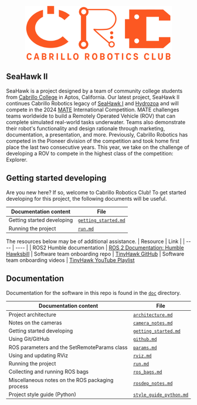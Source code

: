 <div align="center"><img src="doc/img/CRC_logo_orange.svg" width="400" alt="CRC Logo"></div>

## SeaHawk II
SeaHawk is a project designed by a team of community college students from [Cabrillo College](https://www.cabrillo.edu/) in Aptos, California. Our latest project, SeaHawk II continues Cabrillo Robotics legacy of [SeaHawk I](https://github.com/CabrilloRoboticsClub/cabrillo_rov_2023/releases/tag/MATEROV-2023) and [Hydrozoa](https://github.com/CabrilloRoboticsClub/cabrillo_rov_2022) and will compete in the 2024 [MATE](https://materovcompetition.org/world-championship) International Competition. MATE challenges teams worldwide to build a Remotely Operated Vehicle (ROV) that can complete simulated real-world tasks underwater. Teams also demonstrate their robot's functionality and design rationale through marketing, documentation, a presentation, and more. Previously, Cabrillo Robotics has competed in the Pioneer division of the competition and took home first place the last two consecutive years. This year, we take on the challenge of developing a ROV to compete in the highest class of the competition: Explorer.

## Getting started developing
Are you new here? If so, welcome to Cabrillo Robotics Club! To get started developing for this project, the following documents will be useful.

| Documentation content | File |
| ---- | ---- | 
| Getting started developing | [`getting_started.md`](https://github.com/CabrilloRoboticsClub/cabrillo_rov_2023/blob/main/doc/getting_started.md) | 
| Running the project | [`run.md`](https://github.com/CabrilloRoboticsClub/cabrillo_rov_2023/blob/main/doc/run.md) | 

The resources below may be of additional assistance. 
| Resource | Link |
| ---- | ---- | 
| ROS2 Humble documentation | [ROS 2 Documentation: Humble Hawksbill](https://docs.ros.org/en/humble/index.html)
| Software team onboarding repo | [TinyHawk GitHub](https://github.com/CabrilloRoboticsClub/tiny_hawk)
| Software team onboarding videos | [TinyHawk YouTube Playlist](https://www.youtube.com/watch?v=hzFErKeImTs&list=PLrhUbqBwgd2hjlbSZ6VrAEFjsnTWKxhTc)


## Documentation
Documentation for the software in this repo is found in the [`doc`](https://github.com/CabrilloRoboticsClub/cabrillo_rov_2023/tree/main/doc) directory.

| Documentation content | File |
| ---- | ---- | 
| Project architecture | [`architecture.md` ](https://github.com/CabrilloRoboticsClub/cabrillo_rov_2023/blob/main/doc/architecture.md) | 
| Notes on the cameras| [`camera_notes.md`](https://github.com/CabrilloRoboticsClub/cabrillo_rov_2023/blob/main/doc/camera_notes.md) | 
| Getting started developing | [`getting_started.md`](https://github.com/CabrilloRoboticsClub/cabrillo_rov_2023/blob/main/doc/getting_started.md) | 
| Using Git/GitHub | [`github.md` ](https://github.com/CabrilloRoboticsClub/cabrillo_rov_2023/blob/main/doc/github.md) |
| ROS parameters and the SetRemoteParams class| [`params.md`](https://github.com/CabrilloRoboticsClub/cabrillo_rov_2023/blob/main/doc/params.md) | 
| Using and updating RViz | [`rviz.md`](https://github.com/CabrilloRoboticsClub/cabrillo_rov_2023/blob/main/doc/rviz.md) | 
| Running the project | [`run.md`](https://github.com/CabrilloRoboticsClub/cabrillo_rov_2023/blob/main/doc/run.md) | 
| Collecting and running ROS bags | [`ros_bags.md`](https://github.com/CabrilloRoboticsClub/cabrillo_rov_2023/blob/main/doc/ros_bags.md) | 
| Miscellaneous notes on the ROS packaging process | [`rosdep_notes.md`](https://github.com/CabrilloRoboticsClub/cabrillo_rov_2023/blob/main/doc/rosdep_notes.md) | 
| Project style guide (Python) | [`style_guide_python.md`](https://github.com/CabrilloRoboticsClub/cabrillo_rov_2023/blob/main/doc/style_guide_python.md) | 

